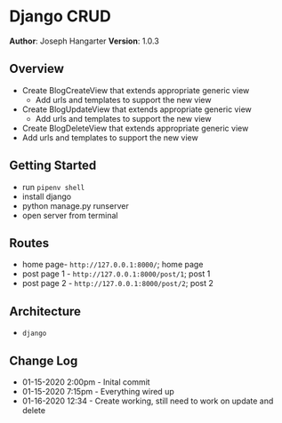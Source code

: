 # Django CRUD

**Author**: Joseph Hangarter
**Version**: 1.0.3

## Overview
* Create BlogCreateView that extends appropriate generic view
    * Add urls and templates to support the new view
* Create BlogUpdateView that extends appropriate generic view
    * Add urls and templates to support the new view
* Create BlogDeleteView that extends appropriate generic view
* Add urls and templates to support the new view

## Getting Started
* run `pipenv shell`
* install django
* python manage.py runserver
* open server from terminal

## Routes
* home page- `http://127.0.0.1:8000/`; home page
* post page 1 - `http://127.0.0.1:8000/post/1`; post 1
* post page 2 - `http://127.0.0.1:8000/post/2`; post 2

## Architecture
* `django`

## Change Log
* 01-15-2020 2:00pm - Inital commit
* 01-15-2020 7:15pm - Everything wired up
* 01-16-2020 12:34 - Create working, still need to work on update and delete

